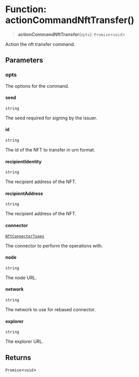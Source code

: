 # Function: actionCommandNftTransfer()

> **actionCommandNftTransfer**(`opts`): `Promise`\<`void`\>

Action the nft transfer command.

## Parameters

### opts

The options for the command.

#### seed

`string`

The seed required for signing by the issuer.

#### id

`string`

The id of the NFT to transfer in urn format.

#### recipientIdentity

`string`

The recipient address of the NFT.

#### recipientAddress

`string`

The recipient address of the NFT.

#### connector

[`NftConnectorTypes`](../type-aliases/NftConnectorTypes.md)

The connector to perform the operations with.

#### node

`string`

The node URL.

#### network

`string`

The network to use for rebased connector.

#### explorer

`string`

The explorer URL.

## Returns

`Promise`\<`void`\>
